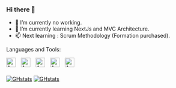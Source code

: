 ### Hi there 👋

- 🔭 I’m currently no working.
- 🌱 I’m currently learning NextJs and MVC Architecture.
- 📫 Next learning : Scrum Methodology (Formation purchased).

Languages and Tools:

<img align="left" alt="AWS" width="25px" src="https://cdn.jsdelivr.net/gh/devicons/devicon/icons/react/react-original-wordmark.svg" style="padding-right:11px;" />
<img align="left" alt="AWS" width="25px" src="https://cdn.jsdelivr.net/gh/devicons/devicon/icons/typescript/typescript-original.svg" style="padding-right:11px;" />
<img align="left" alt="AWS" width="25px" src="https://cdn.jsdelivr.net/gh/devicons/devicon/icons/sass/sass-original.svg" style="padding-right:11px;" />
<img align="left" alt="AWS" width="25px" src="https://cdn.jsdelivr.net/gh/devicons/devicon/icons/bootstrap/bootstrap-original.svg" style="padding-right:11px;" />
<img align="left" alt="AWS" width="25px" src="https://cdn.jsdelivr.net/gh/devicons/devicon/icons/firebase/firebase-plain-wordmark.svg" style="padding-right:11px;" />

<br/><br/>

[![GHstats](https://github-readme-stats.vercel.app/api?username=Matrixfrpro33&show_icons=true&border_radius=20&hide=issues,contribs&card_width=270&border_color=4f94ef#gh-light-mode-only)](https://github.com/anuraghazra/github-readme-stats#gh-light-mode-only)
[![GHstats](https://github-readme-stats.vercel.app/api?username=Matrixfrpro33&show_icons=true&&border_radius=20&hide=issues,contribs&card_width=270&border_color=4f94ef&theme=algolia&icon_color=0194dd#gh-dark-mode-only)](https://github.com/anuraghazra/github-readme-stats#gh-dark-mode-only)

<!--
**Matrixfrpro33/Matrixfrpro33** is a ✨ _special_ ✨ repository because its `README.md` (this file) appears on your GitHub profile.

Here are some ideas to get you started:

### Connect with me:

ajouter une image : ![img_contact](img)
ajouter une image avec un lien en cliquant dessus : [![img_contact](img)](https:monsite.com)
ajouter une image avec un lien en fonction du thème de l'utilisateur :
  [![img_contact](imgLight.svg)](https:monsite.com#gh-light-mode-only)
  [![img_contact](imgDark.svg)](https:monsite.com#gh-dark-mode-only)

-->

